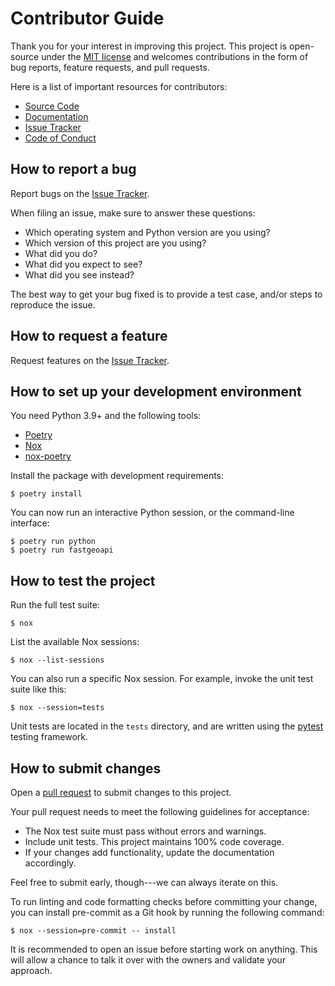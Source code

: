 # Contributor Guide

Thank you for your interest in improving this project. This project is
open-source under the [MIT license]() and welcomes contributions in the
form of bug reports, feature requests, and pull requests.

Here is a list of important resources for contributors:

- [Source Code]()
- [Documentation]()
- [Issue Tracker]()
- [Code of Conduct](codeofconduct.html)

## How to report a bug

Report bugs on the [Issue Tracker]().

When filing an issue, make sure to answer these questions:

- Which operating system and Python version are you using?
- Which version of this project are you using?
- What did you do?
- What did you expect to see?
- What did you see instead?

The best way to get your bug fixed is to provide a test case, and/or
steps to reproduce the issue.

## How to request a feature

Request features on the [Issue Tracker]().

## How to set up your development environment

You need Python 3.9+ and the following tools:

- [Poetry]()
- [Nox]()
- [nox-poetry]()

Install the package with development requirements:

```console
$ poetry install
```

You can now run an interactive Python session, or the command-line
interface:

```console
$ poetry run python
$ poetry run fastgeoapi
```

## How to test the project

Run the full test suite:

```console
$ nox
```

List the available Nox sessions:

```console
$ nox --list-sessions
```

You can also run a specific Nox session. For example, invoke the unit
test suite like this:

```console
$ nox --session=tests
```

Unit tests are located in the `tests` directory, and are written using
the [pytest]() testing framework.

## How to submit changes

Open a [pull request]() to submit changes to this project.

Your pull request needs to meet the following guidelines for acceptance:

- The Nox test suite must pass without errors and warnings.
- Include unit tests. This project maintains 100% code coverage.
- If your changes add functionality, update the documentation
  accordingly.

Feel free to submit early, though---we can always iterate on this.

To run linting and code formatting checks before committing your change,
you can install pre-commit as a Git hook by running the following
command:

```console
$ nox --session=pre-commit -- install
```

It is recommended to open an issue before starting work on anything.
This will allow a chance to talk it over with the owners and validate
your approach.
